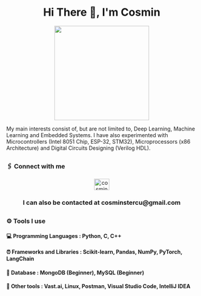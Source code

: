 ## <h1 align="center">Hi There 👋, I'm Cosmin</h1>

<div id="header" align="center">
  <img src="https://i.giphy.com/media/v1.Y2lkPTc5MGI3NjExdXI2M2xyeDFjbm9hNWE2OXk5NDRjNDIxZ2k0cXY2aHNwZTUwOXhqbyZlcD12MV9pbnRlcm5hbF9naWZfYnlfaWQmY3Q9Zw/xUA7b9liBqdyytPaIU/giphy.gif" width="250"/>
</div>

My main interests consist of, but are not limited to, Deep Learning, Machine Learning and Embedded Systems. I have also experimented with Microcontrollers (Intel 8051 Chip, ESP-32, STM32), Microprocessors (x86 Architecture) and Digital Circuits Designing (Verilog HDL).

## <h3 align="left">🖇️ Connect with me</h3>
<p align="center">
<a href="https://linkedin.com/in/cosmin-stercu-097b05128" target="blank"><img align="center" src="https://raw.githubusercontent.com/rahuldkjain/github-profile-readme-generator/master/src/images/icons/Social/linked-in-alt.svg" alt="cosmin stercu" height="30" width="40" /></a>
</p>

<h3 align="center">I can also be contacted at cosminstercu@gmail.com</h3>

## <h3 align="left">⚙️ Tools I use</h3>

<h4 align="left">💻 Programming Languages : Python, C, C++</h3>
<h4 align="left">⏰ Frameworks and Libraries : Scikit-learn, Pandas, NumPy, PyTorch, LangChain</h3>
<h4 align="left">💾 Database : MongoDB (Beginner), MySQL (Beginner)</h3>
<h4 align="left">🧰 Other tools : Vast.ai, Linux, Postman, Visual Studio Code, IntelliJ IDEA</h3>








